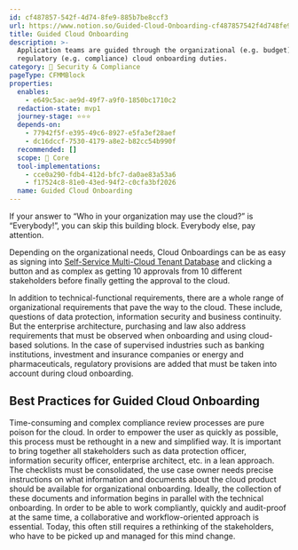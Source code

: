 ```yaml
---
id: cf487857-542f-4d74-8fe9-885b7be8ccf3
url: https://www.notion.so/Guided-Cloud-Onboarding-cf487857542f4d748fe9885b7be8ccf3
title: Guided Cloud Onboarding
description: >-
  Application teams are guided through the organizational (e.g. budget) and
  regulatory (e.g. compliance) cloud onboarding duties.
category: 🔖 Security & Compliance
pageType: CFMMBlock
properties:
  enables:
    - e649c5ac-ae9d-49f7-a9f0-1850bc1710c2
  redaction-state: mvp1
  journey-stage: ⭐️⭐️⭐️
  depends-on:
    - 77942f5f-e395-49c6-8927-e5fa3ef28aef
    - dc16dccf-7530-4179-a8e2-b82cc54b990f
  recommended: []
  scope: 🏢 Core
  tool-implementations:
    - cce0a290-fdb4-412d-bfc7-da0ae83a53a6
    - f17524c8-81e0-43ed-94f2-c0cfa3bf2026
  name: Guided Cloud Onboarding
---
```


If your answer to “Who in your organization may use the cloud?” is “Everybody!”, you can skip this building block. Everybody else, pay attention.

Depending on the organizational needs, Cloud Onboardings can be as easy as signing into [Self-Service Multi-Cloud Tenant Database](../tenant-management/self-service-multi-cloud-tenant-database.md) and clicking a button and as complex as getting 10 approvals from 10 different stakeholders before finally getting the approval to the cloud.

In addition to technical-functional requirements, there are a whole range of organizational requirements that pave the way to the cloud. These include, questions of data protection, information security and business continuity. But the enterprise architecture, purchasing and law also address requirements that must be observed when onboarding and using cloud-based solutions.
In the case of supervised industries such as banking institutions, investment and insurance companies or energy and pharmaceuticals, regulatory provisions are added that must be taken into account during cloud onboarding.

## **Best Practices for** Guided Cloud Onboarding

Time-consuming and complex compliance review processes are pure poison for the cloud. In order to empower the user as quickly as possible, this process must be rethought in a new and simplified way. It is important to bring together all stakeholders such as data protection officer, information security officer, enterprise architect, etc. in a lean approach. The checklists must be consolidated, the use case owner needs precise instructions on what information and documents about the cloud product should be available for organizational onboarding. Ideally, the collection of these documents and information begins in parallel with the technical onboarding. In order to be able to work compliantly, quickly and audit-proof at the same time, a collaborative and workflow-oriented approach is essential. Today, this often still requires a rethinking of the stakeholders, who have to be picked up and managed for this mind change.

